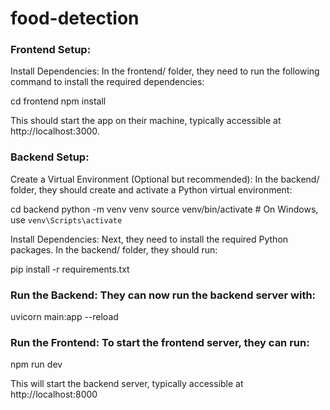 # food-detection

### Frontend Setup:

Install Dependencies: In the frontend/ folder, they need to run the following command to install the required dependencies:

cd frontend
npm install


This should start the app on their machine, typically accessible at http://localhost:3000.

### Backend Setup:
Create a Virtual Environment (Optional but recommended): In the backend/ folder, they should create and activate a Python virtual environment:

cd backend
python -m venv venv
source venv/bin/activate  # On Windows, use `venv\Scripts\activate`

Install Dependencies: Next, they need to install the required Python packages. In the backend/ folder, they should run:

pip install -r requirements.txt

### Run the Backend: They can now run the backend server with:
uvicorn main:app --reload
### Run the Frontend: To start the frontend server, they can run:
npm run dev

This will start the backend server, typically accessible at http://localhost:8000

